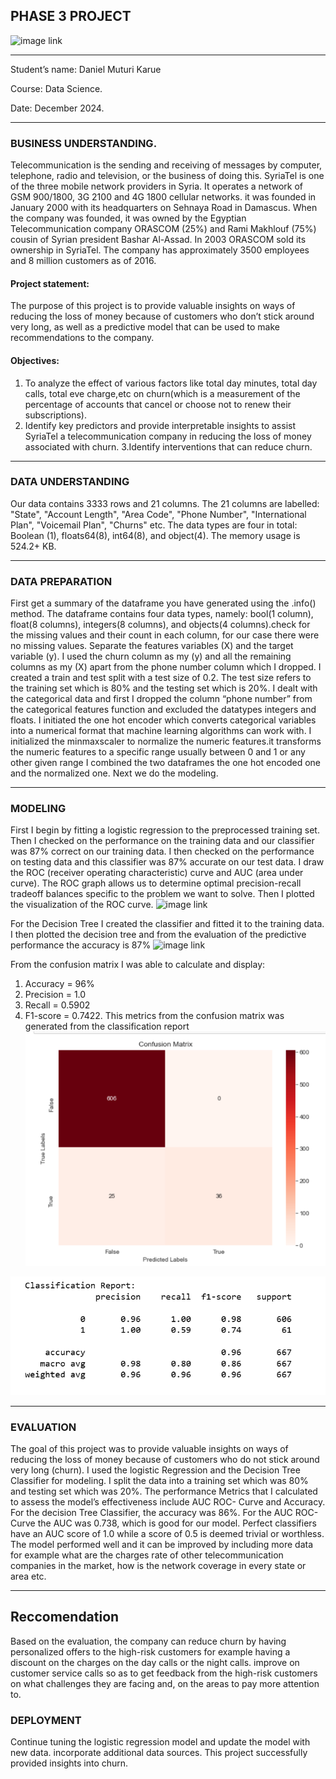 ## PHASE 3 PROJECT

![image link](https://1drv.ms/i/c/a98c42fdc592b456/EaGoKhMtawdEpRqf1lEJtmUBw5g8q0lQK7m-Jiq3iHD2KA?e=rEtsWk)

---

Student’s name:         Daniel Muturi Karue

Course:                 Data Science.

Date:                   December 2024.

---

### BUSINESS UNDERSTANDING.

Telecommunication is the sending and receiving of messages by computer, telephone, radio and television, or the business of doing this. SyriaTel is one of the three mobile network providers in Syria. It operates a network of GSM 900/1800, 3G 2100 and 4G 1800 cellular networks. it was founded in January 2000 with its headquarters on Sehnaya Road in Damascus. When the company was founded, it was owned by the Egyptian Telecommunication company ORASCOM (25%) and Rami Makhlouf (75%) cousin of Syrian president Bashar Al-Assad. In 2003 ORASCOM sold its ownership in SyriaTel. The company has approximately 3500 employees and 8 million customers as of 2016. 
#### Project statement:
The purpose of this project is to provide valuable insights on ways of reducing the loss of money because of customers who don’t stick around very long, as well as a predictive model that can be used to make recommendations to the company.
#### Objectives:
1. To analyze the effect of various factors like total day minutes, total day calls, total eve charge,etc on churn(which is a measurement of the percentage of accounts that cancel or choose not to renew their subscriptions).
2. Identify key predictors and provide interpretable insights to assist SyriaTel a telecommunication company in reducing the loss of money associated with churn.
3.Identify interventions that can reduce churn.

---

### DATA UNDERSTANDING

Our data contains 3333 rows and 21 columns.
The 21 columns are labelled: "State", "Account Length", "Area Code", "Phone Number", "International Plan", "Voicemail Plan", "Churns" etc.
The data types are four in total: Boolean (1), floats64(8), int64(8), and object(4).
The memory usage is 524.2+ KB.

---

### DATA PREPARATION

First get a summary of the dataframe you have generated using the .info() method. The dataframe contains four data types, namely: bool(1 column), float(8 columns), integers(8 columns), and objects(4 columns).check for the missing values and their count in each column, for our case there were no missing values. Separate the features variables (X) and the target variable (y). I used the churn column as my (y) and all the remaining columns as my (X) apart from the phone number column which I dropped.
I created a train and test split with a test size of 0.2. The test size refers to the training set which is 80% and the testing set which is 20%. I dealt with the categorical data and first I dropped the column “phone number” from the categorical features function and excluded the datatypes integers and floats. I initiated the one hot encoder which converts categorical variables into a numerical format that machine learning algorithms can work with.
I initialized the minmaxscaler to normalize the numeric features.it transforms the numeric features to a specific range usually between 0 and 1 or any other given range
I combined the two dataframes the one hot encoded one and the normalized one. Next we do the modeling.

---

### MODELING

First I begin by fitting a logistic regression to the preprocessed training set. Then I checked on the performance on the training data and our classifier was 87% correct on our training data. I then checked on the performance on testing data and this classifier was 87% accurate on our test data.
I draw the ROC (receiver operating characteristic) curve and AUC (area under curve). The ROC graph allows us to determine optimal precision-recall tradeoff balances specific to the problem we want to solve. Then I plotted the visualization of the ROC curve.
![image link](http://localhost:8889/view/Screenshot%20(10).png)

For the Decision Tree I created the classifier and fitted it to the training data. I then plotted the decision tree and from the evaluation of the predictive performance the accuracy is 87%
![image link](http://localhost:8889/view/Screenshot%20(14)b.png)

From the confusion matrix I was able to calculate and display:
1.	Accuracy = 96%
2.	Precision = 1.0
3.	Recall = 0.5902  
4.	F1-score = 0.7422.
This metrics from the confusion matrix was generated from the classification report
![image link](https://github.com/muturi-cyber/phase-3-project/blob/main/Screenshot%20(12)b.png)


![image link](https://github.com/muturi-cyber/phase-3-project/blob/main/Screenshot%20(13).png)

---

### EVALUATION

The goal of this project was to provide valuable insights on ways of reducing the loss of money because of customers who do not stick around very long (churn).
I used the logistic Regression and the Decision Tree Classifier for modeling. I split the data into a training set which was 80% and testing set which was 20%.
The performance Metrics that I calculated to assess the model’s effectiveness include AUC ROC- Curve and Accuracy. For the decision Tree Classifier, the accuracy was 86%. For the AUC ROC- Curve the AUC was 0.738, which is good for our model. Perfect classifiers have an AUC score of 1.0 while a score of 0.5 is deemed trivial or worthless.
The model performed well and it can be improved by including more data for example what are the charges rate of other telecommunication companies in the market, how is the network coverage in every state or area etc.

---

## Reccomendation

Based on the evaluation, the company can reduce churn by having personalized offers to the high-risk customers for example having a discount on the charges on the day calls or the night calls.
improve on customer service calls so as to get feedback from the high-risk customers on what challenges they are facing and, on the areas to pay more attention to.


### DEPLOYMENT

Continue tuning the logistic regression model and update the model with new data. incorporate additional data sources. This project successfully provided insights into churn.

